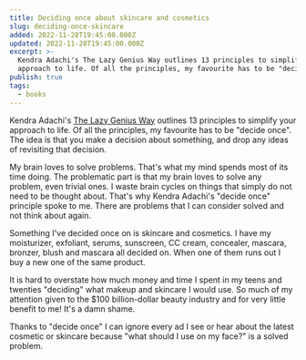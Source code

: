 ```yaml
---
title: Deciding once about skincare and cosmetics
slug: deciding-once-skincare
added: 2022-11-28T19:45:00.000Z
updated: 2022-11-28T19:45:00.000Z
excerpt: >-
  Kendra Adachi's The Lazy Genius Way outlines 13 principles to simplify your
  approach to life. Of all the principles, my favourite has to be "decide once".
publish: true
tags:
  - books
---
```


Kendra Adachi's [The Lazy Genius Way](https://www.thelazygeniuscollective.com/book) outlines 13 principles to simplify your approach to life. Of all the principles, my favourite has to be "decide once". The idea is that you make a decision about something, and drop any ideas of revisiting that decision.

My brain loves to solve problems. That's what my mind spends most of its time doing. The problematic part is that my brain loves to solve any problem, even trivial ones. I waste brain cycles on things that simply do not need to be thought about. That's why Kendra Adachi's "decide once" principle spoke to me. There are problems that I can consider solved and not think about again.

Something I've decided once on is skincare and cosmetics. I have my moisturizer, exfoliant, serums, sunscreen, CC cream, concealer, mascara, bronzer, blush and mascara all decided on. When one of them runs out I buy a new one of the same product.

It is hard to overstate how much money and time I spent in my teens and twenties "deciding" what makeup and skincare I would use. So much of my attention given to the $100 billion-dollar beauty industry and for very little benefit to me! It's a damn shame.

Thanks to "decide once" I can ignore every ad I see or hear about the latest cosmetic or skincare because "what should I use on my face?" is a solved problem.
